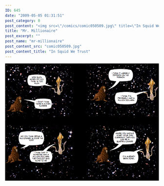 ```yaml
---
ID: 645
date: "2009-05-05 01:31:51"
post_category: 0
post_content: "<img src=\"/comics/comic050509.jpg\" title=\"In Squid We Trust\" />"
title: "Mr. Millionaire"
post_excerpt: ""
post_name: "mr-millionaire"
post_content_src: "comic050509.jpg"
post_content_title: "In Squid We Trust"
---
```



[![In Squid We Trust](/comics-hi-res/comic050509.jpg)](/comics-hi-res/comic050509.jpg)
